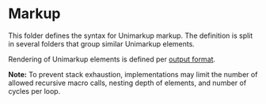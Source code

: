 # Markup

This folder defines the syntax for Unimarkup markup.
The definition is split in several folders that group similar Unimarkup elements.

Rendering of Unimarkup elements is defined per [output format](/output-formats/README).


**Note:** To prevent stack exhaustion, implementations may limit the number of allowed recursive macro calls, nesting depth of elements, and number of cycles per loop.
